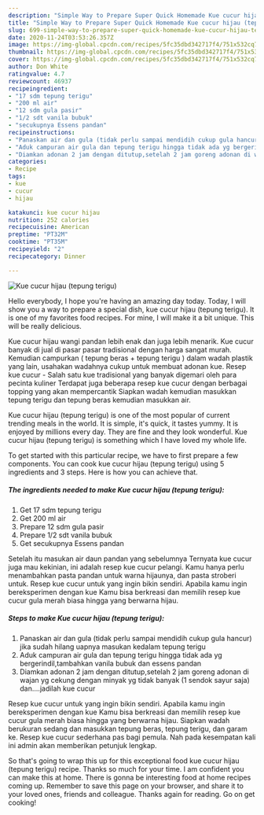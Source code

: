 ```yaml
---
description: "Simple Way to Prepare Super Quick Homemade Kue cucur hijau (tepung terigu)"
title: "Simple Way to Prepare Super Quick Homemade Kue cucur hijau (tepung terigu)"
slug: 699-simple-way-to-prepare-super-quick-homemade-kue-cucur-hijau-tepung-terigu
date: 2020-11-24T03:53:26.357Z
image: https://img-global.cpcdn.com/recipes/5fc35dbd342717f4/751x532cq70/kue-cucur-hijau-tepung-terigu-foto-resep-utama.jpg
thumbnail: https://img-global.cpcdn.com/recipes/5fc35dbd342717f4/751x532cq70/kue-cucur-hijau-tepung-terigu-foto-resep-utama.jpg
cover: https://img-global.cpcdn.com/recipes/5fc35dbd342717f4/751x532cq70/kue-cucur-hijau-tepung-terigu-foto-resep-utama.jpg
author: Don White
ratingvalue: 4.7
reviewcount: 46937
recipeingredient:
- "17 sdm tepung terigu"
- "200 ml air"
- "12 sdm gula pasir"
- "1/2 sdt vanila bubuk"
- "secukupnya Essens pandan"
recipeinstructions:
- "Panaskan air dan gula (tidak perlu sampai mendidih cukup gula hancur) jika sudah hilang uapnya masukan kedalam tepung terigu"
- "Aduk campuran air gula dan tepung terigu hingga tidak ada yg bergerindil,tambahkan vanila bubuk dan essens pandan"
- "Diamkan adonan 2 jam dengan ditutup,setelah 2 jam goreng adonan di wajan yg cekung dengan minyak yg tidak banyak (1 sendok sayur saja) dan....jadilah kue cucur"
categories:
- Recipe
tags:
- kue
- cucur
- hijau

katakunci: kue cucur hijau 
nutrition: 252 calories
recipecuisine: American
preptime: "PT32M"
cooktime: "PT35M"
recipeyield: "2"
recipecategory: Dinner

---
```



![Kue cucur hijau (tepung terigu)](https://img-global.cpcdn.com/recipes/5fc35dbd342717f4/751x532cq70/kue-cucur-hijau-tepung-terigu-foto-resep-utama.jpg)

Hello everybody, I hope you're having an amazing day today. Today, I will show you a way to prepare a special dish, kue cucur hijau (tepung terigu). It is one of my favorites food recipes. For mine, I will make it a bit unique. This will be really delicious.

Kue cucur hijau wangi pandan lebih enak dan juga lebih menarik. Kue cucur banyak di jual di pasar pasar tradisional dengan harga sangat murah. Kemudian campurkan ( tepung beras + tepung terigu ) dalam wadah plastik yang lain, usahakan wadahnya cukup untuk membuat adonan kue. Resep kue cucur - Salah satu kue tradisional yang banyak digemari oleh para pecinta kuliner Terdapat juga beberapa resep kue cucur dengan berbagai topping yang akan mempercantik Siapkan wadah kemudian masukkan tepung terigu dan tepung beras kemudian masukkan air.

Kue cucur hijau (tepung terigu) is one of the most popular of current trending meals in the world. It is simple, it's quick, it tastes yummy. It is enjoyed by millions every day. They are fine and they look wonderful. Kue cucur hijau (tepung terigu) is something which I have loved my whole life.


To get started with this particular recipe, we have to first prepare a few components. You can cook kue cucur hijau (tepung terigu) using 5 ingredients and 3 steps. Here is how you can achieve that.

<!--inarticleads1-->

##### The ingredients needed to make Kue cucur hijau (tepung terigu):

1. Get 17 sdm tepung terigu
1. Get 200 ml air
1. Prepare 12 sdm gula pasir
1. Prepare 1/2 sdt vanila bubuk
1. Get secukupnya Essens pandan


Setelah itu masukan air daun pandan yang sebelumnya Ternyata kue cucur juga mau kekinian, ini adalah resep kue cucur pelangi. Kamu hanya perlu menambahkan pasta pandan untuk warna hijaunya, dan pasta stroberi untuk. Resep kue cucur untuk yang ingin bikin sendiri. Apabila kamu ingin bereksperimen dengan kue Kamu bisa berkreasi dan memilih resep kue cucur gula merah biasa hingga yang berwarna hijau. 

<!--inarticleads2-->

##### Steps to make Kue cucur hijau (tepung terigu):

1. Panaskan air dan gula (tidak perlu sampai mendidih cukup gula hancur) jika sudah hilang uapnya masukan kedalam tepung terigu
1. Aduk campuran air gula dan tepung terigu hingga tidak ada yg bergerindil,tambahkan vanila bubuk dan essens pandan
1. Diamkan adonan 2 jam dengan ditutup,setelah 2 jam goreng adonan di wajan yg cekung dengan minyak yg tidak banyak (1 sendok sayur saja) dan....jadilah kue cucur


Resep kue cucur untuk yang ingin bikin sendiri. Apabila kamu ingin bereksperimen dengan kue Kamu bisa berkreasi dan memilih resep kue cucur gula merah biasa hingga yang berwarna hijau. Siapkan wadah berukuran sedang dan masukkan tepung beras, tepung terigu, dan garam ke. Resep kue cucur sederhana pas bagi pemula. Nah pada kesempatan kali ini admin akan memberikan petunjuk lengkap. 

So that's going to wrap this up for this exceptional food kue cucur hijau (tepung terigu) recipe. Thanks so much for your time. I am confident you can make this at home. There is gonna be interesting food at home recipes coming up. Remember to save this page on your browser, and share it to your loved ones, friends and colleague. Thanks again for reading. Go on get cooking!
